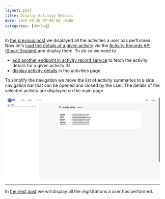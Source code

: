 ```yaml
---
layout: post
title: Display Activity Details
date: 2025-09-20 07:00:00 -0200
categories: [devlog]
---
```


In [the previous post](https://open-ebike.github.io/devlog/2025/09/19/display-activities.html) we displayed all the activities a user has performed.
Now let's [load the details of a given activity](https://github.com/open-ebike/open-ebike-frontend/issues/6) via the [Activity Records API (Smart System)
](https://portal.bosch-ebike.com/data-act/app#/smart-system-activity) and display them. 
To do so we need to

* [add another endpoint in activity record service](https://github.com/open-ebike/open-ebike-frontend/commit/28787fc92f1e6a431b99a2e8ff9d844911ceba7b) to fetch the activity details for a given activity ID
* [display activity details](https://github.com/open-ebike/open-ebike-frontend/commit/bd5936e7a3c1699a3b8f164448285dd6b5d43e82) in the activities page

To simplify the navigation we move the list of activity summaries to a side navigation bar that can be opened and closed by the user.
The details of the selected activity are displayed on the main page.

![web-activity-details.png](/assets/2025-09-20/web-activity-details.png)

---

In [the next post](https://open-ebike.github.io/devlog/2025/09/21/display-registrations.html) we will display all the registrations a user has performed.
